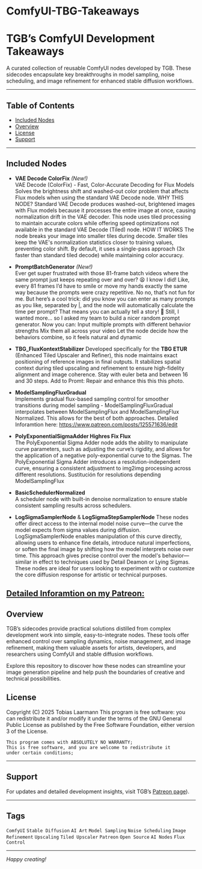 # ComfyUI-TBG-Takeaways
# TGB’s ComfyUI Development Takeaways

A curated collection of reusable ComfyUI nodes developed by TGB. These sidecodes encapsulate key breakthroughs in model sampling, noise scheduling, and image refinement for enhanced stable diffusion workflows.

---

## Table of Contents

- [Included Nodes](#included-nodes)  
- [Overview](#overview)  
- [License](#license)  
- [Support](#support)  

---

## Included Nodes
- **VAE Decode ColorFix** *(New!)*  
  VAE Decode (ColorFix) - Fast, Color-Accurate Decoding for Flux Models
Solves the brightness shift and washed-out color problem that affects Flux models 
when using the standard VAE Decode node.
WHY THIS NODE?
Standard VAE Decode produces washed-out, brightened images with Flux models because 
it processes the entire image at once, causing normalization drift in the VAE decoder. 
This node uses tiled processing to maintain accurate colors while offering speed 
optimizations not available in the standard VAE Decode (Tiled) node.
HOW IT WORKS
The node breaks your image into smaller tiles during decode. Smaller tiles keep the 
VAE's normalization statistics closer to training values, preventing color shift. 
By default, it uses a single-pass approach (3x faster than standard tiled decode) 
while maintaining color accuracy.

- **PromptBatchGenerator** *(New!)*  
  Ever get super frustrated with those 81-frame batch videos where the same prompt just keeps repeating over and over? 😫 I know I did! Like, every 81 frames I’d have to smile or move my hands exactly the same way because the prompts were crazy repetitive. No no, that’s not fun for me.
But here’s a cool trick: did you know you can enter as many prompts as you like, separated by |, and the node will automatically calculate the time per prompt? That means you can actually tell a story! 🎉
Still, I wanted more… so I asked my team to build a nicer random prompt generator. Now you can:
Input multiple prompts with different behavior strengths
Mix them all across your video
Let the node decide how the behaviors combine, so it feels natural and dynamic

- **TBG_FluxKontextStabilizer** 
  Developed specifically for the **TBG ETUR** (Enhanced Tiled Upscaler and Refiner), this node maintains exact positioning of reference images in final outputs. It stabilizes spatial context during tiled upscaling and refinement to ensure high-fidelity alignment and image coherence. Stay with euler beta and between 16 and 30 steps. Add to Promt: Repair and enhance this this this photo.

- **ModelSamplingFluxGradual**  
  Implements gradual flux-based sampling control for smoother transitions during model sampling - ModelSamplingFluxGradual interpolates between ModelSamplingFlux and ModelSamplingFlux Normalized. This allows for the best of both approaches.
Detailed Inforamtion here: https://www.patreon.com/posts/125571636/edit

- **PolyExponentialSigmaAdder  Highres Fix Flux**  
  The PolyExponential Sigma Adder node adds the ability to manipulate curve parameters, such as adjusting the curve’s rigidity, and allows for the application of a negative poly-exponential curve to the Sigmas.
The PolyExponential Sigma Adder introduces a resolution-independent curve, ensuring a consistent adjustment to img2img processing across different resolutions. Sustitución for resolutions depending ModelSamplingFlux

- **BasicSchedulerNormalized**  
  A scheduler node with built-in denoise  normalization to ensure stable consistent sampling results across schedulers.

- **LogSigmaSamplerNode** & **LogSigmaStepSamplerNode**
  These nodes offer direct access to the internal model noise curve—the curve the model expects from sigma values during diffusion.
  LogSigmaSamplerNode enables manipulation of this curve directly, allowing users to enhance fine details, introduce natural imperfections, or soften the final image by shifting how the model interprets noise over time.
  This approach gives precise control over the model's behavior—similar in effect to techniques used by Detail Deamon or Lying Sigmas.
  These nodes are ideal for users looking to experiment with or customize the core diffusion response for artistic or technical purposes.
  
[Detailed Inforamtion on my Patreon: ](https://www.patreon.com/c/TB_LAAR)
---

## Overview

TGB’s sidecodes provide practical solutions distilled from complex development work into simple, easy-to-integrate nodes. These tools offer enhanced control over sampling dynamics, noise management, and image refinement, making them valuable assets for artists, developers, and researchers using ComfyUI and stable diffusion workflows.

Explore this repository to discover how these nodes can streamline your image generation pipeline and help push the boundaries of creative and technical possibilities.

## License

Copyright (C) 2025  Tobias Laarmann
    This program is free software: you can redistribute it and/or modify
    it under the terms of the GNU General Public License as published by
    the Free Software Foundation, either version 3 of the License.

    This program comes with ABSOLUTELY NO WARRANTY; 
    This is free software, and you are welcome to redistribute it
    under certain conditions;

---

## Support

For updates and detailed development insights, visit TGB’s [Patreon page](https://www.patreon.com/c/TB_LAAR)).

---

## Tags

`ComfyUI` `Stable Diffusion` `AI Art` `Model Sampling` `Noise Scheduling` `Image Refinement` `Upscaling` `Tiled Upscaler` `Patreon` `Open Source` `AI Nodes` `Flux Control`

---

*Happy creating!*

